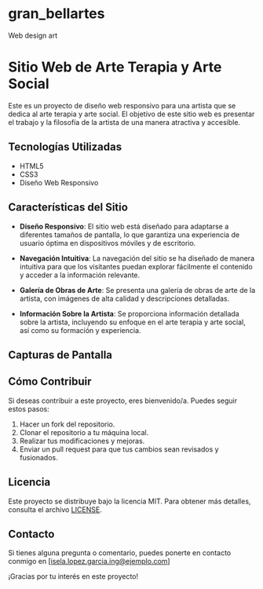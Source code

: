 # gran_bellartes
Web design art
# Sitio Web de Arte Terapia y Arte Social

Este es un proyecto de diseño web responsivo para una artista que se dedica al arte terapia y arte social. El objetivo de este sitio web es presentar el trabajo y la filosofía de la artista de una manera atractiva y accesible.

## Tecnologías Utilizadas

- HTML5
- CSS3
- Diseño Web Responsivo

## Características del Sitio

- **Diseño Responsivo**: El sitio web está diseñado para adaptarse a diferentes tamaños de pantalla, lo que garantiza una experiencia de usuario óptima en dispositivos móviles y de escritorio.

- **Navegación Intuitiva**: La navegación del sitio se ha diseñado de manera intuitiva para que los visitantes puedan explorar fácilmente el contenido y acceder a la información relevante.

- **Galería de Obras de Arte**: Se presenta una galería de obras de arte de la artista, con imágenes de alta calidad y descripciones detalladas.

- **Información Sobre la Artista**: Se proporciona información detallada sobre la artista, incluyendo su enfoque en el arte terapia y arte social, así como su formación y experiencia.

## Capturas de Pantalla



## Cómo Contribuir

Si deseas contribuir a este proyecto, eres bienvenido/a. Puedes seguir estos pasos:

1. Hacer un fork del repositorio.
2. Clonar el repositorio a tu máquina local.
3. Realizar tus modificaciones y mejoras.
4. Enviar un pull request para que tus cambios sean revisados y fusionados.

## Licencia

Este proyecto se distribuye bajo la licencia MIT. Para obtener más detalles, consulta el archivo [LICENSE](LICENSE).

## Contacto

Si tienes alguna pregunta o comentario, puedes ponerte en contacto conmigo en [isela.lopez.garcia.ing@ejemplo.com]

¡Gracias por tu interés en este proyecto!
